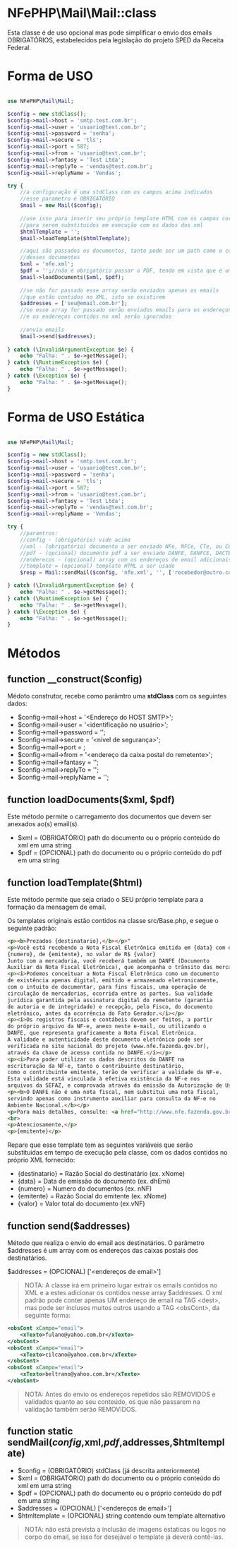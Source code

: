 # NFePHP\Mail\Mail::class

Esta classe é de uso opcional mas pode simplificar o envio dos emails OBRIGATÓRIOS, estabelecidos pela legislação do projeto SPED da Receita Federal.

# Forma de USO

```php

use NFePHP\Mail\Mail;

$config = new stdClass();
$config->mail->host = 'smtp.test.com.br';
$config->mail->user = 'usuario@test.com.br';
$config->mail->password = 'senha';
$config->mail->secure = 'tls';
$config->mail->port = 587;
$config->mail->from = 'usuario@test.com.br';
$config->mail->fantasy = 'Test Ltda';
$config->mail->replyTo = 'vendas@test.com.br';
$config->mail->replyName = 'Vendas';

try {
    //a configuração é uma stdClass com os campos acima indicados
    //esse parametro é OBRIGATÓRIO
    $mail = new Mail($config);
    
    //use isso para inserir seu próprio template HTML com os campos corretos 
    //para serem substituidos em execução com os dados dos xml
    $htmlTemplate = '';
    $mail->loadTemplate($htmlTemplate);

    //aqui são passados os documentos, tanto pode ser um path como o conteudo
    //desses documentos
    $xml = 'nfe.xml';
    $pdf = '';//não é obrigatório passar o PDF, tendo em vista que é uma BOBAGEM
    $mail->loadDocuments($xml, $pdf);
    
    //se não for passado esse array serão enviados apenas os emails
    //que estão contidos no XML, isto se existirem
    $addresses = ['seu@email.com.br'];
    //se esse array for passado serão enviados emails para os endereços indicados apenas
    //e os endereços contidos no xml serão ignorados
    
    //envia emails
    $mail->send($addresses);
    
} catch (\InvalidArgumentException $e) {
    echo "Falha: " . $e->getMessage();
} catch (\RuntimeException $e) {
    echo "Falha: " . $e->getMessage();
} catch (\Exception $e) {
    echo "Falha: " . $e->getMessage();
}  

```

# Forma de USO Estática

```php

use NFePHP\Mail\Mail;

$config = new stdClass();
$config->mail->host = 'smtp.test.com.br';
$config->mail->user = 'usuario@test.com.br';
$config->mail->password = 'senha';
$config->mail->secure = 'tls';
$config->mail->port = 587;
$config->mail->from = 'usuario@test.com.br';
$config->mail->fantasy = 'Test Ltda';
$config->mail->replyTo = 'vendas@test.com.br';
$config->mail->replyName = 'Vendas';

try {
    //paramtros:
    //config - (obrigatório) vide acima
    //xml - (obrigatório) documento a ser enviado NFe, NFCe, CTe, ou CCe, pode ser um path ou o arquivo em string
    //pdf - (opcional) documento pdf a ser enviado DANFE, DANFCE, DACTE, ou DACCE, pode ser um path ou o arquivo em string
    //enderecos - (opcional) array com os endereços de email adicionais para envio
    //template = (opcional) template HTML a ser usado 
    $resp = Mail::sendMail($config, 'nfe.xml', '', ['recebedor@outro.com.br'], '');

} catch (\InvalidArgumentException $e) {
    echo "Falha: " . $e->getMessage();
} catch (\RuntimeException $e) {
    echo "Falha: " . $e->getMessage();
} catch (\Exception $e) {
    echo "Falha: " . $e->getMessage();
}  
```


# Métodos

## function __construct($config)

Médoto construtor, recebe como parâmtro uma **stdClass** com os seguintes dados:
  
- $config->mail->host = '<Endereço do HOST SMTP>';
- $config->mail->user = '<identificação no usuário>';
- $config->mail->password = '<senha de acesso>';
- $config->mail->secure = '<nivel de segurança>';
- $config->mail->port = <numero da porta>;
- $config->mail->from = '<endereço da caixa postal do remetente>';
- $config->mail->fantasy = '<Nome simplificado da Empresa>';
- $config->mail->replyTo = '<caixa postal que podera receber uma resposta>';
- $config->mail->replyName = '<Nome desse contato>';

## function loadDocuments($xml, $pdf)

Este método permite o carregamento dos documentos que devem ser anexados ao(s) email(s).

- $xml = (OBRIGATÓRIO) path do documento ou o próprio conteúdo do xml em uma string
- $pdf = (OPCIONAL) path do documento ou o próprio conteúdo do pdf em uma string

## function loadTemplate($html)

Este método permite que seja criado o SEU próprio template para a formação da mensagem de email.

Os templates originais estão contidos na classe src/Base.php, e segue o seguinte padrão:

```html
<p><b>Prezados {destinatario},</b></p>" 
<p>Você está recebendo a Nota Fiscal Eletrônica emitida em {data} com o número
{numero}, de {emitente}, no valor de R$ {valor}
Junto com a mercadoria, você receberá também um DANFE (Documento
Auxiliar da Nota Fiscal Eletrônica), que acompanha o trânsito das mercadorias.</p>
<p><i>Podemos conceituar a Nota Fiscal Eletrônica como um documento
de existência apenas digital, emitido e armazenado eletronicamente,
com o intuito de documentar, para fins fiscais, uma operação de
circulação de mercadorias, ocorrida entre as partes. Sua validade
jurídica garantida pela assinatura digital do remetente (garantia
de autoria e de integridade) e recepção, pelo Fisco, do documento
eletrônico, antes da ocorrência do Fato Gerador.</i></p>
<p><i>Os registros fiscais e contábeis devem ser feitos, a partir
do próprio arquivo da NF-e, anexo neste e-mail, ou utilizando o
DANFE, que representa graficamente a Nota Fiscal Eletrônica.
A validade e autenticidade deste documento eletrônico pode ser
verificada no site nacional do projeto (www.nfe.fazenda.gov.br),
através da chave de acesso contida no DANFE.</i></p>
<p><i>Para poder utilizar os dados descritos do DANFE na
escrituração da NF-e, tanto o contribuinte destinatário,
como o contribuinte emitente, terão de verificar a validade da NF-e.
Esta validade está vinculada à efetiva existência da NF-e nos
arquivos da SEFAZ, e comprovada através da emissão da Autorização de Uso.</i></p>
<p><b>O DANFE não é uma nota fiscal, nem substitui uma nota fiscal,
servindo apenas como instrumento auxiliar para consulta da NF-e no
Ambiente Nacional.</b></p>
<p>Para mais detalhes, consulte: <a href="http://www.nfe.fazenda.gov.br/">www.nfe.fazenda.gov.br</a></p>
<br>
<p>Atenciosamente,</p>
<p>{emitente}</p>
```

Repare que esse template tem as seguintes variáveis que serão substituidas em tempo de execução pela classe, com os dados contidos no próprio XML fornecido:

- {destinatario} = Razão Social do destinatário (ex. xNome)
- {data} = Data de emissão do documento (ex. dhEmi)
- {numero} = Numero do documentos (ex. nNF)
- {emitente} = Razão Social do emitente (ex. xNome)
- {valor} = Valor total do documento (ex.vNF)


## function send($addresses)

Método que realiza o envio do email aos destinatários. O parâmetro $addresses é um array com os endereços das caixas postais dos destinatários.

$addresses = (OPCIONAL) ['<endereços de email>']

> NOTA: A classe irá em primeiro lugar extrair os emails contidos no XML e a estes adicionar os contidos nesse array $addresses.
> O xml padrão pode conter apenas UM endereço de email na TAG \<dest\>, mas pode ser inclusos muitos outros usando a TAG \<obsCont\>, da seguinte forma:

```xml
<obsCont xCampo="email">
    <xTexto>fulano@yahoo.com.br</xTexto>
</obsCont>
<obsCont xCampo="email">
    <xTexto>cilcano@yahoo.com.br</xTexto>
</obsCont>
<obsCont xCampo="email">
    <xTexto>beltrano@yahoo.com.br</xTexto>
</obsCont>
```

> NOTA: Antes do envio os endereços repetidos são REMOVIDOS e validados quanto ao seu conteúdo, os que não passarem na validação também serão REMOVIDOS. 
 

## function static sendMail($config,$xml,$pdf,$addresses,$htmltemplate)

- $config = (OBRIGATÓRIO) stdClass (já descrita anteriormente)
- $xml = (OBRIGATÓRIO) path do documento ou o próprio conteúdo do xml em uma string
- $pdf = (OPCIONAL) path do documento ou o próprio conteúdo do pdf em uma string
- $addresses = (OPCIONAL) ['<endereços de email>']
- $htmltemplate = (OPCIONAL) string contendo oum template alternativo

> NOTA: não está prevista a inclusão de imagens estaticas ou logos no corpo do email, se isso for desejável o template já deverá contê-las.